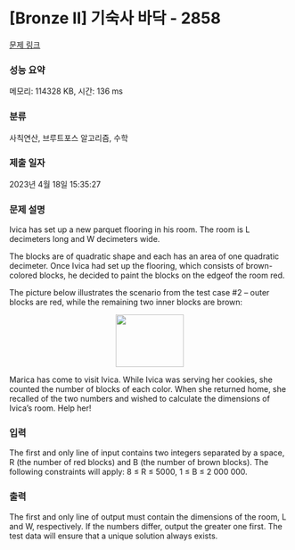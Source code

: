 # [Bronze II] 기숙사 바닥 - 2858 

[문제 링크](https://www.acmicpc.net/problem/2858) 

### 성능 요약

메모리: 114328 KB, 시간: 136 ms

### 분류

사칙연산, 브루트포스 알고리즘, 수학

### 제출 일자

2023년 4월 18일 15:35:27

### 문제 설명

<p>Ivica has set up a new parquet flooring in his room. The room is L decimeters long and W decimeters wide. </p>

<p>The blocks are of quadratic shape and each has an area of one quadratic decimeter. Once Ivica had set up the flooring, which consists of brown-colored blocks, he decided to paint the blocks on the edgeof the room red. </p>

<p>The picture below illustrates the scenario from the test case #2 – outer blocks are red, while the remaining two inner blocks are brown: </p>

<p style="text-align: center;"><img alt="" src="" style="width: 122px; height: 94px;"></p>

<p>Marica has come to visit Ivica. While Ivica was serving her cookies, she counted the number of blocks of each color. When she returned home, she recalled of the two numbers and wished to calculate the dimensions of Ivica’s room. Help her! </p>

### 입력 

 <p>The first and only line of input contains two integers separated by a space, R (the number of red blocks) and B (the number of brown blocks). The following constraints will apply: 8 ≤ R ≤ 5000, 1 ≤ B ≤ 2 000 000. </p>

### 출력 

 <p>The first and only line of output must contain the dimensions of the room, L and W, respectively. If the numbers differ, output the greater one first. The test data will ensure that a unique solution always exists. </p>

